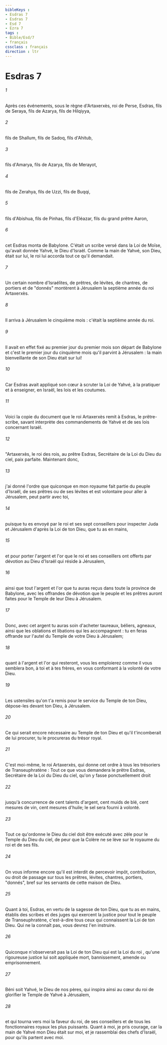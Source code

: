 ```yaml
---
bibleKeys : 
- Esdras 7
- Esdras 7
- Esd 7
- Ezra 7
tags : 
- Bible/Esd/7
- français
cssclass : français
direction : ltr
---
```


# Esdras 7

###### 1
Après ces événements, sous le règne d'Artaxerxès, roi de Perse, Esdras, fils de Seraya, fils de Azarya, fils de Hilqiyya,
###### 2
fils de Shallum, fils de Sadoq, fils d'Ahitub,
###### 3
fils d'Amarya, fils de Azarya, fils de Merayot,
###### 4
fils de Zerahya, fils de Uzzi, fils de Buqqi,
###### 5
fils d'Abishua, fils de Pinhas, fils d'Eléazar, fils du grand prêtre Aaron,
###### 6
cet Esdras monta de Babylone. C'était un scribe versé dans la Loi de Moïse, qu'avait donnée Yahvé, le Dieu d'Israël. Comme la main de Yahvé, son Dieu, était sur lui, le roi lui accorda tout ce qu'il demandait.
###### 7
Un certain nombre d'Israélites, de prêtres, de lévites, de chantres, de portiers et de "donnés" montèrent à Jérusalem la septième année du roi Artaxerxès.
###### 8
Il arriva à Jérusalem le cinquième mois : c'était la septième année du roi.
###### 9
Il avait en effet fixé au premier jour du premier mois son départ de Babylone et c'est le premier jour du cinquième mois qu'il parvint à Jérusalem : la main bienveillante de son Dieu était sur lui!
###### 10
Car Esdras avait appliqué son cœur à scruter la Loi de Yahvé, à la pratiquer et à enseigner, en Israël, les lois et les coutumes.
###### 11
Voici la copie du document que le roi Artaxerxès remit à Esdras, le prêtre-scribe, savant interprète des commandements de Yahvé et de ses lois concernant Israël.
###### 12
"Artaxerxès, le roi des rois, au prêtre Esdras, Secrétaire de la Loi du Dieu du ciel, paix parfaite. Maintenant donc,
###### 13
j'ai donné l'ordre que quiconque en mon royaume fait partie du peuple d'Israël, de ses prêtres ou de ses lévites et est volontaire pour aller à Jérusalem, peut partir avec toi,
###### 14
puisque tu es envoyé par le roi et ses sept conseillers pour inspecter Juda et Jérusalem d'après la Loi de ton Dieu, que tu as en mains,
###### 15
et pour porter l'argent et l'or que le roi et ses conseillers ont offerts par dévotion au Dieu d'Israël qui réside à Jérusalem,
###### 16
ainsi que tout l'argent et l'or que tu auras reçus dans toute la province de Babylone, avec les offrandes de dévotion que le peuple et les prêtres auront faites pour le Temple de leur Dieu à Jérusalem.
###### 17
Donc, avec cet argent tu auras soin d'acheter taureaux, béliers, agneaux, ainsi que les oblations et libations qui les accompagnent : tu en feras offrande sur l'autel du Temple de votre Dieu à Jérusalem;
###### 18
quant à l'argent et l'or qui resteront, vous les emploierez comme il vous semblera bon, à toi et à tes frères, en vous conformant à la volonté de votre Dieu.
###### 19
Les ustensiles qu'on t'a remis pour le service du Temple de ton Dieu, dépose-les devant ton Dieu, à Jérusalem.
###### 20
Ce qui serait encore nécessaire au Temple de ton Dieu et qu'il t'incomberait de lui procurer, tu le procureras du trésor royal.
###### 21
C'est moi-même, le roi Artaxerxès, qui donne cet ordre à tous les trésoriers de Transeuphratène : Tout ce que vous demandera le prêtre Esdras, Secrétaire de la Loi du Dieu du ciel, qu'on y fasse ponctuellement droit
###### 22
jusqu'à concurrence de cent talents d'argent, cent muids de blé, cent mesures de vin, cent mesures d'huile; le sel sera fourni à volonté.
###### 23
Tout ce qu'ordonne le Dieu du ciel doit être exécuté avec zèle pour le Temple du Dieu du ciel, de peur que la Colère ne se lève sur le royaume du roi et de ses fils.
###### 24
On vous informe encore qu'il est interdit de percevoir impôt, contribution, ou droit de passage sur tous les prêtres, lévites, chantres, portiers, "donnés", bref sur les servants de cette maison de Dieu.
###### 25
Quant à toi, Esdras, en vertu de la sagesse de ton Dieu, que tu as en mains, établis des scribes et des juges qui exercent la justice pour tout le peuple de Transeuphratène, c'est-à-dire tous ceux qui connaissent la Loi de ton Dieu. Qui ne la connaît pas, vous devrez l'en instruire.
###### 26
Quiconque n'observerait pas la Loi de ton Dieu qui est la Loi du roi , qu'une rigoureuse justice lui soit appliquée mort, bannissement, amende ou emprisonnement.
###### 27
Béni soit Yahvé, le Dieu de nos pères, qui inspira ainsi au cœur du roi de glorifier le Temple de Yahvé à Jérusalem,
###### 28
et qui tourna vers moi la faveur du roi, de ses conseillers et de tous les fonctionnaires royaux les plus puissants. Quant à moi, je pris courage, car la main de Yahvé mon Dieu était sur moi, et je rassemblai des chefs d'Israël, pour qu'ils partent avec moi.
